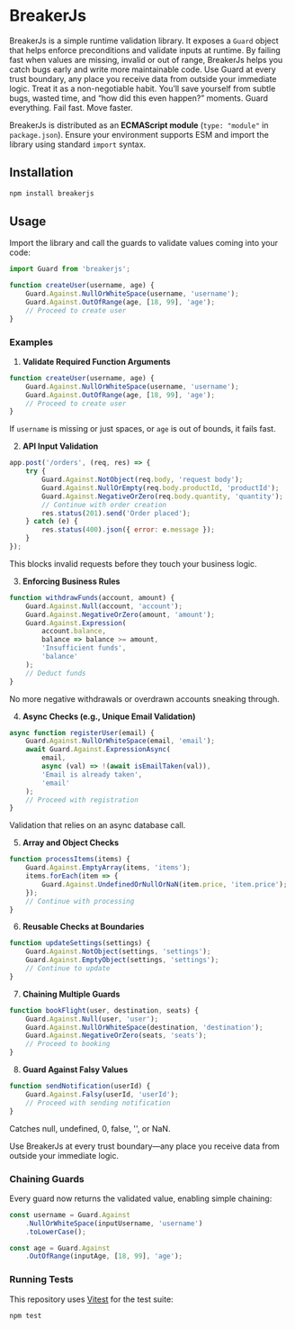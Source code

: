 # BreakerJs

BreakerJs is a simple runtime validation library. It exposes a `Guard` object that helps enforce preconditions and validate inputs at runtime. By failing fast when values are missing, invalid or out of range, BreakerJs helps you catch bugs early and write more maintainable code. Use Guard at every trust boundary, any place you receive data from outside your immediate logic. Treat it as a non-negotiable habit. You’ll save yourself from subtle bugs, wasted time, and “how did this even happen?” moments. Guard everything. Fail fast. Move faster.

BreakerJs is distributed as an **ECMAScript module** (`type: "module"` in `package.json`). Ensure your environment supports ESM and import the library using standard `import` syntax.

## Installation

```bash
npm install breakerjs
```

## Usage

Import the library and call the guards to validate values coming into your code:

```javascript
import Guard from 'breakerjs';

function createUser(username, age) {
    Guard.Against.NullOrWhiteSpace(username, 'username');
    Guard.Against.OutOfRange(age, [18, 99], 'age');
    // Proceed to create user
}
```

### Examples

1. **Validate Required Function Arguments**

```javascript
function createUser(username, age) {
    Guard.Against.NullOrWhiteSpace(username, 'username');
    Guard.Against.OutOfRange(age, [18, 99], 'age');
    // Proceed to create user
}
```
If `username` is missing or just spaces, or `age` is out of bounds, it fails fast.

2. **API Input Validation**

```javascript
app.post('/orders', (req, res) => {
    try {
        Guard.Against.NotObject(req.body, 'request body');
        Guard.Against.NullOrEmpty(req.body.productId, 'productId');
        Guard.Against.NegativeOrZero(req.body.quantity, 'quantity');
        // Continue with order creation
        res.status(201).send('Order placed');
    } catch (e) {
        res.status(400).json({ error: e.message });
    }
});
```
This blocks invalid requests before they touch your business logic.

3. **Enforcing Business Rules**

```javascript
function withdrawFunds(account, amount) {
    Guard.Against.Null(account, 'account');
    Guard.Against.NegativeOrZero(amount, 'amount');
    Guard.Against.Expression(
        account.balance,
        balance => balance >= amount,
        'Insufficient funds',
        'balance'
    );
    // Deduct funds
}
```
No more negative withdrawals or overdrawn accounts sneaking through.

4. **Async Checks (e.g., Unique Email Validation)**

```javascript
async function registerUser(email) {
    Guard.Against.NullOrWhiteSpace(email, 'email');
    await Guard.Against.ExpressionAsync(
        email,
        async (val) => !(await isEmailTaken(val)),
        'Email is already taken',
        'email'
    );
    // Proceed with registration
}
```
Validation that relies on an async database call.

5. **Array and Object Checks**

```javascript
function processItems(items) {
    Guard.Against.EmptyArray(items, 'items');
    items.forEach(item => {
        Guard.Against.UndefinedOrNullOrNaN(item.price, 'item.price');
    });
    // Continue with processing
}
```

6. **Reusable Checks at Boundaries**

```javascript
function updateSettings(settings) {
    Guard.Against.NotObject(settings, 'settings');
    Guard.Against.EmptyObject(settings, 'settings');
    // Continue to update
}
```

7. **Chaining Multiple Guards**

```javascript
function bookFlight(user, destination, seats) {
    Guard.Against.Null(user, 'user');
    Guard.Against.NullOrWhiteSpace(destination, 'destination');
    Guard.Against.NegativeOrZero(seats, 'seats');
    // Proceed to booking
}
```

8. **Guard Against Falsy Values**

```javascript
function sendNotification(userId) {
    Guard.Against.Falsy(userId, 'userId');
    // Proceed with sending notification
}
```
Catches null, undefined, 0, false, '', or NaN.

Use BreakerJs at every trust boundary—any place you receive data from outside your immediate logic.

### Chaining Guards

Every guard now returns the validated value, enabling simple chaining:

```javascript
const username = Guard.Against
    .NullOrWhiteSpace(inputUsername, 'username')
    .toLowerCase();

const age = Guard.Against
    .OutOfRange(inputAge, [18, 99], 'age');
```

### Running Tests

This repository uses [Vitest](https://vitest.dev) for the test suite:

```bash
npm test
```
